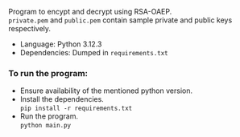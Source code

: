 Program to encypt and decrypt using RSA-OAEP.
</br>
`private.pem` and `public.pem` contain sample private and public keys respectively.

- Language: Python 3.12.3
- Dependencies: Dumped in `requirements.txt`

### To run the program:
- Ensure availability of the mentioned python version.
- Install the dependencies.
  </br>
  `pip install -r requirements.txt`
- Run the program.
  </br>
  `python main.py`
